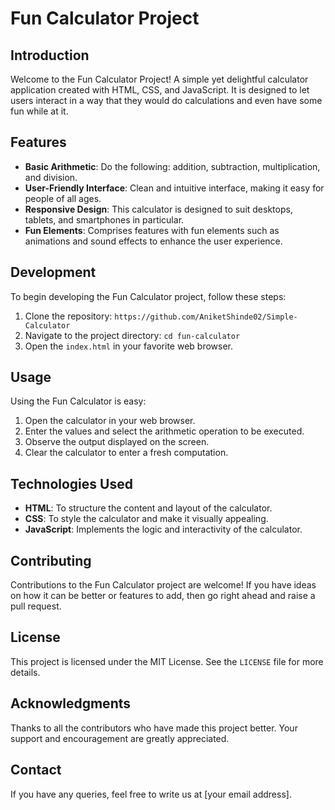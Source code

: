 # Fun Calculator Project

## Introduction

Welcome to the Fun Calculator Project! A simple yet delightful calculator application created with HTML, CSS, and JavaScript. It is designed to let users interact in a way that they would do calculations and even have some fun while at it.

## Features

- **Basic Arithmetic**: Do the following: addition, subtraction, multiplication, and division.
- **User-Friendly Interface**: Clean and intuitive interface, making it easy for people of all ages.
- **Responsive Design**: This calculator is designed to suit desktops, tablets, and smartphones in particular.
- **Fun Elements**: Comprises features with fun elements such as animations and sound effects to enhance the user experience.

## Development

To begin developing the Fun Calculator project, follow these steps:

1. Clone the repository: `https://github.com/AniketShinde02/Simple-Calculator`
2. Navigate to the project directory: `cd fun-calculator`
3. Open the `index.html` in your favorite web browser.

## Usage

Using the Fun Calculator is easy:

1. Open the calculator in your web browser.
2. Enter the values and select the arithmetic operation to be executed.
3. Observe the output displayed on the screen.
4. Clear the calculator to enter a fresh computation.

## Technologies Used

- **HTML**: To structure the content and layout of the calculator.
- **CSS**: To style the calculator and make it visually appealing.
- **JavaScript**: Implements the logic and interactivity of the calculator.

## Contributing

Contributions to the Fun Calculator project are welcome! If you have ideas on how it can be better or features to add, then go right ahead and raise a pull request.

## License

This project is licensed under the MIT License. See the `LICENSE` file for more details.

## Acknowledgments

Thanks to all the contributors who have made this project better. Your support and encouragement are greatly appreciated.

## Contact

If you have any queries, feel free to write us at [your email address].
 
